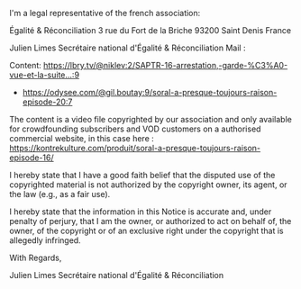 I'm a legal representative of the french association:

Égalité & Réconciliation
3 rue du Fort de la Briche
93200 Saint Denis
France

Julien Limes
Secrétaire national d'Égalité & Réconciliation
Mail : <email private>

Content: https://lbry.tv/@niklev:2/SAPTR-16-arrestation,-garde-%C3%A0-vue-et-la-suite...:9
  - https://odysee.com/@gil.boutay:9/soral-a-presque-toujours-raison-episode-20:7

The content is a video file copyrighted by our association and only available for crowdfounding subscribers and VOD customers on a authorised commercial website, in this case here : https://kontrekulture.com/produit/soral-a-presque-toujours-raison-episode-16/

I hereby state that I have a good faith belief that the disputed use of the copyrighted material is not authorized by the copyright owner, its agent, or the law (e.g., as a fair use).

I hereby state that the information in this Notice is accurate and, under penalty of perjury, that I am the owner, or authorized to act on behalf of, the owner, of the copyright or of an exclusive right under the copyright that is allegedly infringed.

With Regards,

Julien Limes
Secrétaire national d'Égalité & Réconciliation
